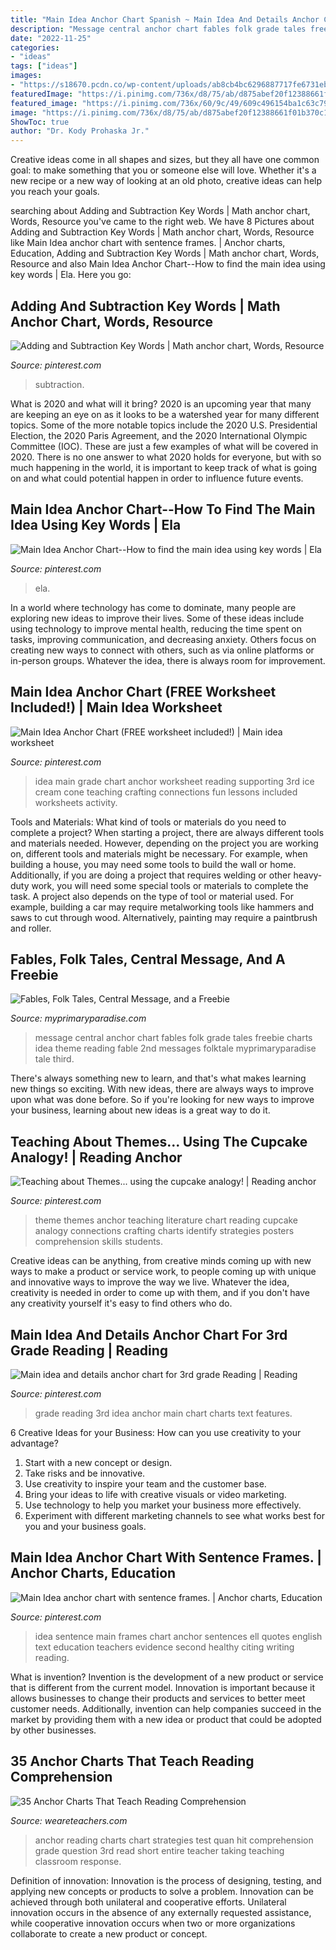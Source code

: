 ```yaml
---
title: "Main Idea Anchor Chart Spanish ~ Main Idea And Details Anchor Chart For 3rd Grade Reading"
description: "Message central anchor chart fables folk grade tales freebie charts idea theme reading fable 2nd messages folktale myprimaryparadise tale third"
date: "2022-11-25"
categories:
- "ideas"
tags: ["ideas"]
images:
- "https://s18670.pcdn.co/wp-content/uploads/ab8cb4bc6296887717fe6731eb6dfa66.jpg"
featuredImage: "https://i.pinimg.com/736x/d8/75/ab/d875abef20f12388661f01b370c1ac30.jpg"
featured_image: "https://i.pinimg.com/736x/60/9c/49/609c496154ba1c63c79001b8d05baba9.jpg"
image: "https://i.pinimg.com/736x/d8/75/ab/d875abef20f12388661f01b370c1ac30.jpg"
ShowToc: true
author: "Dr. Kody Prohaska Jr."
---
```



Creative ideas come in all shapes and sizes, but they all have one common goal: to make something that you or someone else will love. Whether it's a new recipe or a new way of looking at an old photo, creative ideas can help you reach your goals.

	

		
searching about Adding and Subtraction Key Words | Math anchor chart, Words, Resource you've came to the right web. We have 8 Pictures about Adding and Subtraction Key Words | Math anchor chart, Words, Resource like Main Idea anchor chart with sentence frames. | Anchor charts, Education, Adding and Subtraction Key Words | Math anchor chart, Words, Resource and also Main Idea Anchor Chart--How to find the main idea using key words | Ela. Here you go:
		
    
## Adding And Subtraction Key Words | Math Anchor Chart, Words, Resource

<img loading=lazy src="https://i.pinimg.com/736x/d8/75/ab/d875abef20f12388661f01b370c1ac30.jpg" onerror="this.onerror=null;this.src='https://tse3.mm.bing.net/th?id=OIP.n9Bs-ncud26dv64xrVfFRgHaJ3&amp;pid=15.1';" alt="Adding and Subtraction Key Words | Math anchor chart, Words, Resource">

_Source: pinterest.com_

>subtraction. 

	

What is 2020 and what will it bring?
2020 is an upcoming year that many are keeping an eye on as it looks to be a watershed year for many different topics. Some of the more notable topics include the 2020 U.S. Presidential Election, the 2020 Paris Agreement, and the 2020 International Olympic Committee (IOC). These are just a few examples of what will be covered in 2020. There is no one answer to what 2020 holds for everyone, but with so much happening in the world, it is important to keep track of what is going on and what could potential happen in order to influence future events.

    
## Main Idea Anchor Chart--How To Find The Main Idea Using Key Words | Ela

<img loading=lazy src="https://i.pinimg.com/736x/85/2e/8a/852e8a885bd4806dea88039785236824--keys-main-idea.jpg" onerror="this.onerror=null;this.src='https://tse4.mm.bing.net/th?id=OIP.o6VilZcB-RvfOxjWrmFm7AHaJ3&amp;pid=15.1';" alt="Main Idea Anchor Chart--How to find the main idea using key words | Ela">

_Source: pinterest.com_

>ela. 

	

In a world where technology has come to dominate, many people are exploring new ideas to improve their lives. Some of these ideas include using technology to improve mental health, reducing the time spent on tasks, improving communication, and decreasing anxiety. Others focus on creating new ways to connect with others, such as via online platforms or in-person groups. Whatever the idea, there is always room for improvement.

    
## Main Idea Anchor Chart (FREE Worksheet Included!) | Main Idea Worksheet

<img loading=lazy src="https://i.pinimg.com/736x/60/9c/49/609c496154ba1c63c79001b8d05baba9.jpg" onerror="this.onerror=null;this.src='https://tse2.mm.bing.net/th?id=OIP.UIE7RJw3IiPzTtOMDKKflAHaJ4&amp;pid=15.1';" alt="Main Idea Anchor Chart (FREE worksheet included!) | Main idea worksheet">

_Source: pinterest.com_

>idea main grade chart anchor worksheet reading supporting 3rd ice cream cone teaching crafting connections fun lessons included worksheets activity. 

	

Tools and Materials: What kind of tools or materials do you need to complete a project?
When starting a project, there are always different tools and materials needed. However, depending on the project you are working on, different tools and materials might be necessary.  For example, when building a house, you may need some tools to build the wall or home.  Additionally, if you are doing a project that requires welding or other heavy-duty work, you will need some special tools or materials to complete the task.   A project also depends on the type of tool or material used. For example, building a car may require metalworking tools like hammers and saws to cut through wood. Alternatively, painting may require a paintbrush and roller.

    
## Fables, Folk Tales, Central Message, And A Freebie

<img loading=lazy src="https://www.myprimaryparadise.com/wp-content/uploads/Central-Message-Anchor-Chart-1024x583.png" onerror="this.onerror=null;this.src='https://tse2.mm.bing.net/th?id=OIP.zN1ys51RlskuKPLbfkAR-QHaEN&amp;pid=15.1';" alt="Fables, Folk Tales, Central Message, and a Freebie">

_Source: myprimaryparadise.com_

>message central anchor chart fables folk grade tales freebie charts idea theme reading fable 2nd messages folktale myprimaryparadise tale third. 

	

There's always something new to learn, and that's what makes learning new things so exciting. With new ideas, there are always ways to improve upon what was done before. So if you're looking for new ways to improve your business, learning about new ideas is a great way to do it.

    
## Teaching About Themes... Using The Cupcake Analogy! | Reading Anchor

<img loading=lazy src="https://i.pinimg.com/originals/c7/66/75/c766754d12ebec77d651d427076f18f8.jpg" onerror="this.onerror=null;this.src='https://tse2.mm.bing.net/th?id=OIP.o51kwxzA5Zy6ER3keOtDGAHaJ4&amp;pid=15.1';" alt="Teaching about Themes... using the cupcake analogy! | Reading anchor">

_Source: pinterest.com_

>theme themes anchor teaching literature chart reading cupcake analogy connections crafting charts identify strategies posters comprehension skills students. 

	

Creative ideas can be anything, from creative minds coming up with new ways to make a product or service work, to people coming up with unique and innovative ways to improve the way we live. Whatever the idea, creativity is needed in order to come up with them, and if you don't have any creativity yourself it's easy to find others who do.

    
## Main Idea And Details Anchor Chart For 3rd Grade Reading | Reading

<img loading=lazy src="https://i.pinimg.com/736x/5e/13/f4/5e13f44c4b3ea8b30f9b61ad703be1cb--poster-ideas-rd-grade-reading.jpg" onerror="this.onerror=null;this.src='https://tse3.mm.bing.net/th?id=OIP.lhsSqu6pm_NY145aAthCIQHaHa&amp;pid=15.1';" alt="Main idea and details anchor chart for 3rd grade Reading | Reading">

_Source: pinterest.com_

>grade reading 3rd idea anchor main chart charts text features. 

	

6 Creative Ideas for your Business: How can you use creativity to your advantage?
1. Start with a new concept or design.
2. Take risks and be innovative.
3. Use creativity to inspire your team and the customer base. 
4. Bring your ideas to life with creative visuals or video marketing. 
5. Use technology to help you market your business more effectively. 
6. Experiment with different marketing channels to see what works best for you and your business goals.

    
## Main Idea Anchor Chart With Sentence Frames. | Anchor Charts, Education

<img loading=lazy src="https://i.pinimg.com/originals/bd/15/5a/bd155a5cc5647f781e2aeff950cf5500.jpg" onerror="this.onerror=null;this.src='https://tse2.mm.bing.net/th?id=OIP.HHvahVA12rJJhJLugw-SxwHaJ4&amp;pid=15.1';" alt="Main Idea anchor chart with sentence frames. | Anchor charts, Education">

_Source: pinterest.com_

>idea sentence main frames chart anchor sentences ell quotes english text education teachers evidence second healthy citing writing reading. 

	

What is invention?
Invention is the development of a new product or service that is different from the current model. Innovation is important because it allows businesses to change their products and services to better meet customer needs. Additionally, invention can help companies succeed in the market by providing them with a new idea or product that could be adopted by other businesses.

    
## 35 Anchor Charts That Teach Reading Comprehension

<img loading=lazy src="https://s18670.pcdn.co/wp-content/uploads/ab8cb4bc6296887717fe6731eb6dfa66.jpg" onerror="this.onerror=null;this.src='https://tse1.mm.bing.net/th?id=OIP.DHiymtAFKzyJoxTG6JvTugHaJ4&amp;pid=15.1';" alt="35 Anchor Charts That Teach Reading Comprehension">

_Source: weareteachers.com_

>anchor reading charts chart strategies test quan hit comprehension grade question 3rd read short entire teacher taking teaching classroom response. 

	

Definition of innovation:
Innovation is the process of designing, testing, and applying new concepts or products to solve a problem. Innovation can be achieved through both unilateral and cooperative efforts. Unilateral innovation occurs in the absence of any externally requested assistance, while cooperative innovation occurs when two or more organizations collaborate to create a new product or concept.

